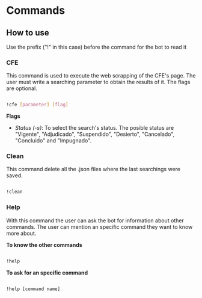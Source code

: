 # Commands

## How to use

Use the prefix ("!" in this case) before the command for the bot to read it

### CFE

This command is used to execute the web scrapping of the CFE's page. The user must write a searching parameter to obtain the results of it. The flags are optional.

```sh

!cfe [parameter] [flag]

```

**Flags**

- _Status (-s)_: To select the search's status. The posible status are "Vigente", "Adjudicado", "Suspendido", "Desierto", "Cancelado", "Concluido" and "Impugnado".

### Clean

This command delete all the .json files where the last searchings were saved.

```sh

!clean

```

### Help

With this command the user can ask the bot for information about other commands. The user can mention an specific command they want to know more about.

**To know the other commands**

```sh

!help

```

**To ask for an specific command**

```sh

!help [command name]

```
